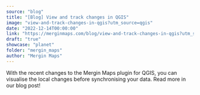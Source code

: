 ```yaml
---
source: "blog"
title: "[Blog] View and track changes in QGIS"
image: "view-and-track-changes-in-qgis?utm_source=qgis"
date: "2022-12-14T00:00:00"
link: "https://merginmaps.com/blog/view-and-track-changes-in-qgis?utm_source=qgis"
draft: "true"
showcase: "planet"
folder: "mergin_maps"
author: "Mergin Maps"
---
```


With the recent changes to the Mergin Maps plugin for QGIS, you can visualise the local changes before synchronising your data. Read more in our blog post!
